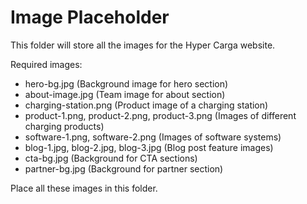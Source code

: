 
# Image Placeholder

This folder will store all the images for the Hyper Carga website.

Required images:
- hero-bg.jpg (Background image for hero section)
- about-image.jpg (Team image for about section)
- charging-station.png (Product image of a charging station)
- product-1.png, product-2.png, product-3.png (Images of different charging products)
- software-1.png, software-2.png (Images of software systems)
- blog-1.jpg, blog-2.jpg, blog-3.jpg (Blog post feature images)
- cta-bg.jpg (Background for CTA sections)
- partner-bg.jpg (Background for partner section)

Place all these images in this folder.
